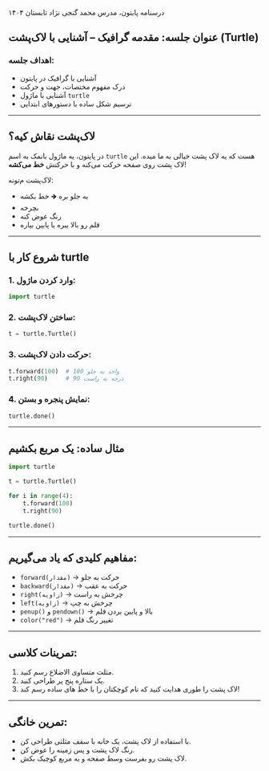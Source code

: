 درسنامه پایتون، مدرس محمد گنجی نژاد تابستان ۱۴۰۴

## عنوان جلسه: مقدمه گرافیک – آشنایی با لاک‌پشت (Turtle)

### اهداف جلسه:

* آشنایی با گرافیک در پایتون
* درک مفهوم مختصات، جهت و حرکت
* آشنایی با ماژول `turtle`
* ترسیم شکل ساده با دستورهای ابتدایی

---

##  لاک‌پشت نقاش کیه؟

در پایتون، یه ماژول بانمک به اسم `turtle` هست که یه لاک‌ پشت خیالی به ما میده.
این لاک‌ پشت روی صفحه حرکت می‌کنه و با حرکتش **خط می‌کشه**!

لاک‌پشت م‌تونه:

* به جلو بره 🡺 خط بکشه
* بچرخه 
* رنگ عوض کنه 
* قلم رو بالا ببره یا پایین بیاره 

---

##  شروع کار با turtle

### 1. وارد کردن ماژول:

```python
import turtle
```

### 2. ساختن لاک‌پشت:

```python
t = turtle.Turtle()
```

### 3. حرکت دادن لاک‌پشت:

```python
t.forward(100)  # 100 واحد به جلو
t.right(90)     # 90 درجه به راست
```

### 4. نمایش پنجره و بستن:

```python
turtle.done()
```

---

## مثال ساده: یک مربع بکشیم

```python
import turtle

t = turtle.Turtle()

for i in range(4):
    t.forward(100)
    t.right(90)

turtle.done()
```

---

##  مفاهیم کلیدی که یاد می‌گیریم:

* `forward(مقدار)` → حرکت به جلو
* `backward(مقدار)` → حرکت به عقب
* `right(زاویه)` → چرخش به راست
* `left(زاویه)` → چرخش به چپ
* `penup()` و `pendown()` → بالا و پایین بردن قلم
* `color("red")` → تغییر رنگ قلم

---

##  تمرینات کلاسی:

1. مثلث متساوی‌ الاضلاع رسم کنید.
2. یک ستاره پنج‌ پر طراحی کنید.
3. لاک‌ پشت را طوری هدایت کنید که نام کوچکتان را با خط‌ های ساده رسم کند!

---

##  تمرین خانگی:

* با استفاده از لاک‌ پشت، یک خانه با سقف مثلثی طراحی کن.
* رنگ لاک‌ پشت و پس‌ زمینه را عوض کن.
* لاک‌ پشت رو بفرست وسط صفحه و یه مربع کوچیک بکش.


